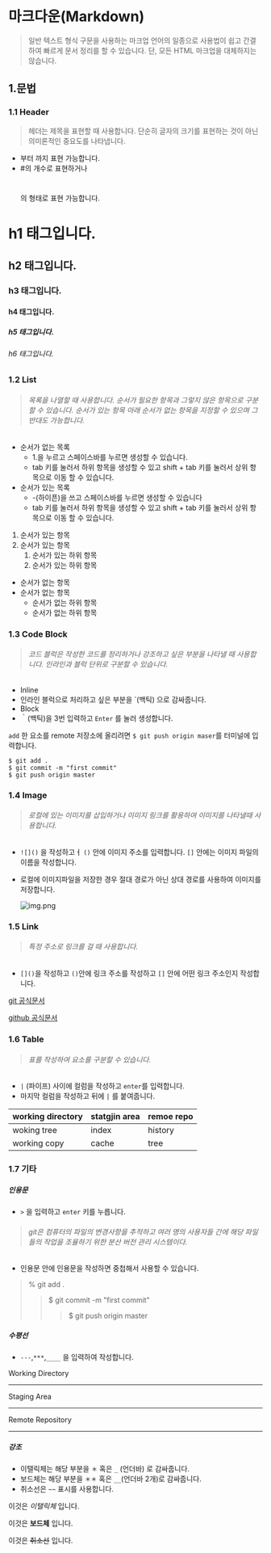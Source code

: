 # 마크다운(Markdown)

> 일반 텍스트 형식 구문을 사용하는 마크업 언어의 일종으로 사용법이 쉽고 간결하여 빠르게 문서 정리를 할 수 있습니다. 단, 모든 HTML 마크업을 대체하지는 않습니다.



## 1.문법

### 1.1 Header

> 헤더는 제목을 표현할 때 사용합니다. 단순히 글자의 크기를 표현하는 것이 아닌 의미론적인 중요도를 나타냅니다.

* 부터  까지 표현 가능합니다.
* #의 개수로 표현하거나 <h1></h1>의 형태로 표현 가능합니다.



# h1 태그입니다.

## h2 태그입니다. 

###  h3 태그입니다.

#### h4 태그입니다.

##### h5 태그입니다.

###### h6 태그입니다.



### 1.2 List

> ###### 목록을 나열할 때 사용합니다. 순서가 필요한 항목과 그렇지 않은 항목으로 구분할 수 있습니다. 순서가 있는 항목 아래 순서가 없는 항목을 지정할 수 있으며 그 반대도 가능합니다.



* 순서가 없는 목록
  * 1.을 누르고 스페이스바를 누르면 생성할 수 있습니다.
  * tab 키를 눌러서 하위 항목을 생성할 수 있고 shift + tab 키를 눌러서 상위 항목으로 이동 할 수 있습니다.
* 순서가 있는 목록
  * -(하이픈)을 쓰고 스페이스바를 누르면 생성할 수 있습니다
  * tab 키를 눌러서 하위 항목을 생성할 수 있고 shift + tab 키를 눌러서 상위 항목으로 이동 할 수 있습니다.



1. 순서가 있는 항목
2. 순서가 있는 항목
   1. 순서가 있는 하위 항목
   2. 순서가 있는 하위 항목





* 순서가 없는 항목
* 순서가 없는 항목
  * 순서가 없는 하위 항목
  * 순서가 없는 하위 항목



### 1.3 Code Block

> ###### 코드 블럭은 작성한 코드를 정리하거나 강조하고 싶은 부분을 나타낼 때 사용합니다. 인라인과 블럭 단위로 구분할 수 있습니다.



*  Inline
  *  인라인 블럭으로 처리하고 싶은 부분을 `(백틱) 으로 감싸줍니다.
*  Block
  * ｀(백틱)을 3번 입력하고 `Enter` 를 눌러 생성합니다.



`add` 한 요소를 remote 저장소에 올리려면 `$ git push origin maser`를 터미널에 입력합니다.

```
$ git add .
$ git commit -m "first commit"
$ git push origin master
```



 ### 1.4 Image

> ######  로컬에 있는 이미지를 삽입하거나 이미지 링크를 활용하여 이미지를 나타낼때 사용합니다.



* `![]()` 을 작성하고ㅓ `()` 안에 이미지 주소를 입력합니다. `[]` 안에는 이미지 파일의 이름을 작성합니다. 

* 로컬에 이미지파일을 저장한 경우 절대 경로가 아닌 상대 경로를 사용하여 이미지를 저장합니다.

  ![img.png](https://blog.kakaocdn.net/dn/Ypi1m/btqE32RWc1u/GZpy2u6VGAaJNWUV7Vmhu0/img.png)



### 1.5 Link

> ###### 특정 주소로 링크를 걸 때 사용합니다.

* `[]()`을 작성하고 `()`안에 링크 주소를 작성하고 `[]` 안에 어떤 링크 주소인지 작성합니다.



[git 공식문서](https://www.google.com/search?q=git+%EA%B3%B5%EC%8B%9D%EB%AC%B8%EC%84%9C&source=lmns&bih=969&biw=1920&hl=ko&sa=X&ved=2ahUKEwjauLjMuJbyAhVXQfUHHercBiwQ_AUoAHoECAEQAA)

[github 공식문서](https://www.google.com/search?q=github+%EA%B3%B5%EC%8B%9D%EB%AC%B8%EC%84%9C&bih=912&biw=1920&hl=ko&sxsrf=ALeKk01NExABINqwchFQIuwueR1FvfyUFA%3A1628048318806&ei=vgsKYdHCMM67hwO5ob_YCA&oq=github+%EA%B3%B5%EC%8B%9D%EB%AC%B8%EC%84%9C&gs_lcp=Cgdnd3Mtd2l6EAMyBQgAEIAEOggIABCABBCwAzoHCCMQsAIQJzoECAAQDUoECEEYAVDN9QNY8PgDYNOEBGgBcAB4AIABgwGIAc0DkgEDMC40mAEAoAEByAEBwAEB&sclient=gws-wiz&ved=0ahUKEwjRmeDNuJbyAhXO3WEKHbnQD4sQ4dUDCA4&uact=5)



### 1.6 Table

> ###### 표를 작성하여 요소를 구분할 수 있습니다.

* `|` (파이프) 사이에 컬럼을 작성하고 `enter`를 입력합니다.
* 마지막 컬럼을 작성하고 뒤에 `|` 를 붙여줍니다.



| working directory | statgjin area | remoe repo |
| ----------------- | ------------- | ---------- |
| woking tree       | index         | history    |
| working copy      | cache         | tree       |



### 1.7 기타

##### 인용문

* `>` 을 입력하고 `enter`  키를 누릅니다.

> ###### git은 컴퓨터의 파일의 변경사항을 추적하고 여러 명의 사용자들 간에 해당 파일들의 작업을 조율하기 위한 분산 버전 관리 시스템이다.

* 인용문 안에 인용문을 작성하면 중첩해서 사용할 수 있습니다.

> % git add . 
>
> > $ git commit -m "first commit"
> >
> > > $ git push origin master



##### 수평선 

* `---`,`***`,`____` 을 입력하여 작성합니다.

Working Directory

---

Staging Area

---

Remote Repository

---



##### 강조

* 이탤릭체는 해당 부분을 `＊` 혹은 `_` (언더바) 로 감싸줍니다.
* 보드체는 해당 부분을 `＊＊` 혹은 `__`(언더바 2개)로 감싸줍니다.
* 취소선은 `~~`  표시를 사용합니다.

이것은 *이탤릭체*  입니다.

이것은 **보드체** 입니다.

이것은 ~~취소선~~ 입니다.



















 

















